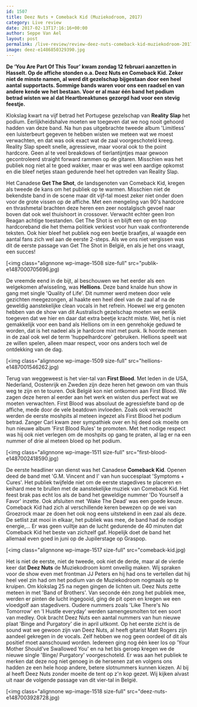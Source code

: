 ```yaml
---
id: 1507
title: Deez Nuts + Comeback Kid (Muziekodroom, 2017)
category: Live review
date: 2017-02-13T17:16:16+00:00
author: Seppe Van Ael
layout: post
permalink: /live-review/review-deez-nuts-comeback-kid-muziekodroom-2017/
image: deez-e1486850329390.jpg
---
```

**<span class="_5yl5">De ‘You Are Part Of This Tour’ kwam zondag 12 februari aanzetten in Hasselt. Op de affiche stonden o.a. Deez Nuts en Comeback Kid. Zeker niet de minste namen, al werd dit gezelschap bijgestaan door een heel aantal supportacts. Sommige bands waren voor ons een raadsel en van andere kende we het bestaan. Voor er al maar één band het podium betrad wisten we al dat Heartbreaktunes gezorgd had voor een stevig feestje.</span>**

Klokslag kwart na vijf betrad het Portugese gezelschap van **Reality Slap** het podium. Eerlijkheidshalve moeten we toegeven dat we nog nooit gehoord hadden van deze band. Na hun pas uitgebrachte tweede album 'Limitless' een luisterbeurt gegeven te hebben wisten we meteen wat we moest verwachten, en dat was ook exact wat de zaal voorgeschoteld kreeg. Reality Slap speelt snelle, agressieve, maar vooral ook to the point hardcore. Geen al te veel breakdows of tierlantijntjes maar gewoon gecontroleerd straight forward rammen op de gitaren. Misschien was het publiek nog niet al te goed wakker, maar er was wel een aardige opkomst en die bleef netjes staan gedurende heel het optreden van Reality Slap.

Het Canadese **Get The Shot**, de landsgenoten van Comeback Kid, kregen als tweede de kans om het publiek op te warmen. Misschien niet de bekendste band in de scene maar dit vijf-tal moest zeker niet onder doen voor de grote vissen op de affiche. Met een mengeling van 90's hardcore en thrashmetal brachten deze heren een zeer nostalgisch gevoel naar boven dat ook wel thuishoort in crossover. Verwacht echter geen Iron Reagan achtige toestanden. Get The Shot is en blijft een op en top hardcoreband die het thema politiek verkiest voor hun vaak confronterende teksten. Ook hier bleef het publiek nog een beetje braafjes, al waagde een aantal fans zich wel aan de eerste 2-steps. Als we ons niet vergissen was dit de eerste passage van Get The Shot in België, en als je het ons vraagt, een succes!

[<img class="alignnone wp-image-1508 size-full" src="publik-e1487000705696.jpg)

De vreemde eend in de bijt, al beschouwen we het eerder als een welgekomen afwisseling, was **Hellions**. Deze band knalde hun show in gang met single 'Quality of Life'. Dit nummer werd meteen door vele gezichten meegezongen, al haakte een heel deel van de zaal af na de geweldig aanstekelijke clean vocals in het refrein. Hoewel we erg genoten hebben van de show van dit Australisch gezelschap moeten we eerlijk toegeven dat we hier en daar dat extra beetje kracht miste. Wel, het is niet gemakkelijk voor een band als Hellions om in een genrehokje geduwd te worden, dat is het nadeel als je hardcore mixt met punk. Ik hoorde mensen in de zaal ook wel de term 'huppelhardcore' gebruiken. Hellions speelt wat ze willen spelen, alleen maar respect, voor ons anders toch wel de ontdekking van de dag.

[<img class="alignnone wp-image-1509 size-full" src="hellions-e1487001546262.jpg)

Terug van weggeweest is het vier-tal van **First Blood**. Met leden in de USA, Nederland, Oostenrijk en Zweden zijn deze heren het gewoon om van thuis weg te zijn en te touren. Ook België kon niet ontkomen aan First Blood. We zagen deze heren al eerder aan het werk en wisten dus perfect wat we moeten verwachten. First Blood was absoluut de agressiefste band op de affiche, mede door de vele beatdown invloeden. Zoals ook verwacht werden de eerste moshpits al meteen ingezet als First Blood het podium betrad. Zanger Carl kwam zeer sympathiek over en hij deed ook moeite om hun nieuwe album 'First Blood Rules' te promoten. Met het nodige respect was hij ook niet verlegen om de moshpits op gang te praten, al lag er na een nummer of drie al meteen bloed op het podium.

[<img class="alignnone wp-image-1511 size-full" src="first-blood-e1487002418590.jpg)

De eerste headliner van dienst was het Canadese **Comeback Kid**. Openen deed de band met 'G.M. Vincent and I' van hun succesplaat 'Symptoms + Cures'. Het publiek twijfelde niet om de eerste stagedives te placeren en keihard mee te brullen met de aanstekelijke muziek van Comeback Kid. Het feest brak pas echt los als de band het geweldige nummer 'Do Yourself a Favor' inzette. Ook afsluiten met 'Wake The Dead' was een goede keuze. Comeback Kid had zich al verschillende keren bewezen op de wei van Groezrock maar ze doen het ook nog eens uitstekend in een zaal als deze. De setlist zat mooi in elkaar, het publiek was mee, de band had de nodige energie,&#8230; Er was geen vuiltje aan de lucht gedurende de 40 minuten dat Comeback Kid het beste van zichzelf gaf. Hopelijk doet de band het allemaal even goed in juni op de Jupilerstage op Graspop.

[<img class="alignnone wp-image-1517 size-full" src="comeback-kid.jpg)

Het is niet de eerste, niet de tweede, ook niet de derde, maar al de vierde keer dat **Deez Nuts** de Muziekodroom komt onveilig maken. Wij spraken voor de show even met frontman JJ Peters en hij had ons te vertellen dat hij heel veel zin had om het podium van de Muziekodroom nogmaals op te kruipen. Om klokslag 25 na negen gingen de lichten uit. Deez Nuts zette meteen in met 'Band of Brothers'. Van seconde één zong het publiek mee, werden er pinten de lucht ingegooid, ging de pit open en kregen we een vloedgolf aan stagedivers. Oudere nummers zoals 'Like There's No Tomorrow' en 'I Hustle everyday' werden samengesmolten tot een soort van medley. Ook bracht Deez Nuts een aantal nummers van hun nieuwe plaat 'Binge and Purgatory' die in april uitkomt. Op het eerste zicht is de sound wat we gewoon zijn van Deez Nuts, al heeft gitarist Matt Rogers zijn aandeel gekregen in de vocals. Zelf hebben we nog geen oordeel of dit als positief moet aanschouwd worden. Iedereen ging nog één keer los op 'Your Mother Should've Swallowed You' en na het bis geroep kregen we de nieuwe single 'Binge/ Purgatory' voorgeschoteld. Er was aan het publiek te merken dat deze nog niet genoeg in de hersenen zat en volgens ons hadden ze een hele hoop andere, betere slotnummers kunnen kiezen. Al bij al heeft Deez Nuts zonder moeite de tent op z'n kop gezet. Wij kijken alvast uit naar de volgende passage van dit vier-tal in België.

[<img class="alignnone wp-image-1518 size-full" src="deez-nuts-e1487003928728.jpg)
